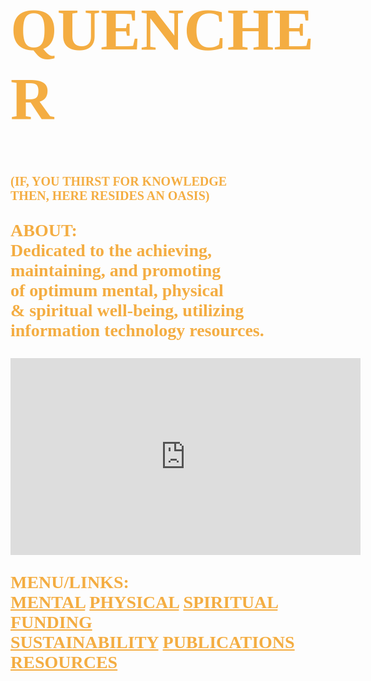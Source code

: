 <!DOCTYPE html>
<html lang="en-us">
	<body style="background-image:url(https://i.ytimg.com/vi/PYFiPerugzA/hqdefault.jpg);
		background-repeat:no-repeat;
		background-size:cover;
		background-position: center center;">
		<h1 style="font-family:serif;font-size:96px;color:#f4ad42;">
			QUENCHER
		</h1>
		<p style="font-family:serif;font-weight:bold;font-size:20px;color:#f4ad42;">
			(IF, YOU THIRST FOR KNOWLEDGE<br>
			THEN, HERE RESIDES AN OASIS)
		</p>	
		<p style="font-family:serif;font-weight:bold;font-size:28px;color:#f4ad42;">
			ABOUT:<br>
	        	Dedicated to the achieving,<br>
			maintaining, and promoting<br> 
			of optimum mental, physical<br>
			& spiritual well-being, utilizing<br> 
			information technology resources.
		</p>
		<iframe width="560" height="315" 
			src="https://www.youtube.com/embed/I2fsYFzQ3Sk" 
			frameborder="0" allowfullscreen>
		</iframe>
		<p style="font-family:serif;color:#f4ad42;font-size:28px;font-weight:bold;">
			MENU/LINKS:<br>
			<a style="font-family:serif;font-weight:bold;color:#f4ad42;" href="http://www.mooc-list.com/"       	       				target="_blank">MENTAL</a>
			<a style="font-family:serif;font-weight:bold;color:#f4ad42;" href="http://www.webmd.com/" 	 	 	                         target="_blank">PHYSICAL</a>
			<a style="font-family:serif;font-weight:bold;color:#f4ad42;" href="http://www.plotinus.com/" 
			target="_blank">SPIRITUAL</a>
			<a style="font-family:serif;font-weight:bold;color:#f4ad42;" href="http://l-lists.com/en/lists/phayv1.html"
			target="_blank">FUNDING</a><br>
			<a style="font-family:serif;font-weight:bold;color:#f4ad42;" href="http://self-sufficiency-guide.com/" 
			target="_blank">SUSTAINABILITY</a>
			<a style="font-family:serif;font-weight:bold;color:#f4ad42;" href="http://onlinebooks.library.upenn.edu/"
			target="_blank">PUBLICATIONS</a>
			<a style="font-family:serif;font-weight:bold;color:#f4ad42;" href="http://en.wikipedia.org/wiki/Main_Page" 
			target="_blank">RESOURCES</a>
		</p>
	</body>
</html>

